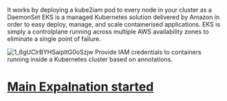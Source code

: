 It works by deploying a kube2iam pod to every node in your cluster as a DaemonSet
EKS is a managed Kubernetes solution delivered by Amazon in order to easy deploy, manage, and scale containerised applications. EKS is simply a controlplane running across multiple AWS availability zones to eliminate a single point of failure.

![1_6gUCIrBYHSaipItG0oSzjw](https://user-images.githubusercontent.com/51955852/160269428-d684d90c-d71a-404c-9800-8dc8142482ab.png)
Provide IAM credentials to containers running inside a Kubernetes cluster based on annotations.
<h1>
        <strong>
        <p><span style="text-decoration: underline;">Main Expalnation started</span></p>
    </strong>
</h1>
  
